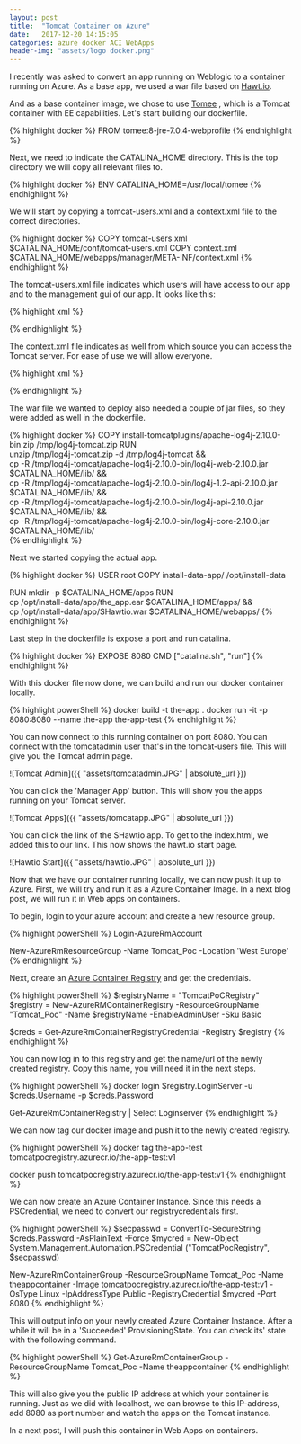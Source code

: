 ```yaml
---
layout: post
title:  "Tomcat Container on Azure"
date:   2017-12-20 14:15:05
categories: azure docker ACI WebApps
header-img: "assets/logo docker.png"
---
```

I recently was asked to convert an app running on Weblogic to a container running on Azure. As a base app, we used a war file based on [Hawt.io][hawtio]. 

And as a base container image, we chose to use [Tomee][tomee] , which is a Tomcat container with EE capabilities. Let's start building our dockerfile.

{% highlight docker %}
FROM tomee:8-jre-7.0.4-webprofile
{% endhighlight %}

Next, we need to indicate the CATALINA_HOME directory. This is the top directory we will copy all relevant files to. 

{% highlight docker %}
ENV CATALINA_HOME=/usr/local/tomee
{% endhighlight %}

We will start by copying a tomcat-users.xml and a context.xml file to the correct directories.

{% highlight docker %}
COPY tomcat-users.xml $CATALINA_HOME/conf/tomcat-users.xml
COPY context.xml $CATALINA_HOME/webapps/manager/META-INF/context.xml
{% endhighlight %}

The tomcat-users.xml file indicates which users will have access to our app and to the management gui of our app. It looks like this:

{% highlight xml %}
<?xml version='1.0' encoding='utf-8'?>
<tomcat-users xmlns="http://tomcat.apache.org/xml"
              xmlns:xsi="http://www.w3.org/2001/XMLSchema-instance"
              xsi:schemaLocation="http://tomcat.apache.org/xml tomcat-users.xsd"
              version="1.0">
  <role rolename="tomcat"/>
  <role rolename="admin-gui"/>
  <role rolename="manager-gui"/>
  <role rolename="manager"/>
  <role rolename="manager-script"/>
  <role rolename="admin"/>
  <user username="tomcatadmin" password="azerty" roles="tomcat,manager-gui,admin,admin-gui"/>
</tomcat-users>
{% endhighlight %}

The context.xml file indicates as well from which source you can access the Tomcat server. For ease of use we will allow everyone. 

{% highlight xml %}
<Context antiResourceLocking="false" privileged="false" >
  <!--<Valve className="org.apache.catalina.valves.RemoteAddrValve"
         allow="127\.\d+\.\d+\.\d+|::1|0:0:0:0:0:0:0:1|123.123.123.123" />-->
</Context>
{% endhighlight %}

The war file we wanted to deploy also needed a couple of jar files, so they were added as well in the dockerfile.

{% highlight docker %}
COPY install-tomcatplugins/apache-log4j-2.10.0-bin.zip /tmp/log4j-tomcat.zip
RUN \
    unzip /tmp/log4j-tomcat.zip -d /tmp/log4j-tomcat && \
    cp -R /tmp/log4j-tomcat/apache-log4j-2.10.0-bin/log4j-web-2.10.0.jar $CATALINA_HOME/lib/ && \
    cp -R /tmp/log4j-tomcat/apache-log4j-2.10.0-bin/log4j-1.2-api-2.10.0.jar $CATALINA_HOME/lib/ && \
    cp -R /tmp/log4j-tomcat/apache-log4j-2.10.0-bin/log4j-api-2.10.0.jar $CATALINA_HOME/lib/ && \
    cp -R /tmp/log4j-tomcat/apache-log4j-2.10.0-bin/log4j-core-2.10.0.jar $CATALINA_HOME/lib/       
{% endhighlight %}

Next we started copying the actual app. 

{% highlight docker %}
USER root
COPY install-data-app/ /opt/install-data

RUN mkdir -p $CATALINA_HOME/apps
RUN \
    cp /opt/install-data/app/the_app.ear $CATALINA_HOME/apps/ && \
    cp /opt/install-data/app/SHawtio.war $CATALINA_HOME/webapps/
{% endhighlight %}

Last step in the dockerfile is expose a port and run catalina.

{% highlight docker %}
EXPOSE 8080
CMD ["catalina.sh", "run"]
{% endhighlight %}

With this docker file now done, we can build and run our docker container locally.

{% highlight powerShell %}
docker build -t the-app .
docker run -it -p 8080:8080 --name the-app the-app-test
{% endhighlight %}

You can now connect to this running container on port 8080. You can connect with the tomcatadmin user that's in the tomcat-users file. This will give you the Tomcat admin page. 

![Tomcat Admin]({{ "assets/tomcatadmin.JPG" | absolute_url }})

You can click the 'Manager App' button. This will show you the apps running on your Tomcat server.

![Tomcat Apps]({{ "assets/tomcatapp.JPG" | absolute_url }})

You can click the link of the SHawtio app. To get to the index.html, we added this to our link. This now shows the hawt.io start page. 

![Hawtio Start]({{ "assets/hawtio.JPG" | absolute_url }})

Now that we have our container running locally, we can now push it up to Azure. First, we will try and run it as a Azure Container Image. In a next blog post, we will run it in Web apps on containers.

To begin, login to your azure account and create a new resource group.

{% highlight powerShell %}
Login-AzureRmAccount

New-AzureRmResourceGroup -Name Tomcat_Poc -Location 'West Europe'
{% endhighlight %}

Next, create an [Azure Container Registry][ACR] and get the credentials.

{% highlight powerShell %}
$registryName = "TomcatPoCRegistry"
$registry = New-AzureRMContainerRegistry -ResourceGroupName "Tomcat_Poc" -Name $registryName -EnableAdminUser -Sku Basic

$creds = Get-AzureRmContainerRegistryCredential -Registry $registry
{% endhighlight %}

You can now log in to this registry and get the name/url of the newly created registry. Copy this name, you will need it in the next steps. 

{% highlight powerShell %}
docker login $registry.LoginServer -u $creds.Username -p $creds.Password

Get-AzureRmContainerRegistry | Select Loginserver
{% endhighlight %}

We can now tag our docker image and push it to the newly created registry.

{% highlight powerShell %}
docker tag the-app-test tomcatpocregistry.azurecr.io/the-app-test:v1

docker push tomcatpocregistry.azurecr.io/the-app-test:v1
{% endhighlight %}

We can now create an Azure Container Instance. Since this needs a PSCredential, we need to convert our registrycredentials first.

{% highlight powerShell %}
$secpasswd = ConvertTo-SecureString $creds.Password -AsPlainText -Force
$mycred = New-Object System.Management.Automation.PSCredential ("TomcatPocRegistry", $secpasswd)


New-AzureRmContainerGroup -ResourceGroupName Tomcat_Poc -Name theappcontainer -Image tomcatpocregistry.azurecr.io/the-app-test:v1 -OsType Linux -IpAddressType Public -RegistryCredential $mycred -Port 8080
{% endhighlight %}

This will output info on your newly created Azure Container Instance. After a while it will be in a 'Succeeded' ProvisioningState. You can check its' state with the following command. 

{% highlight powerShell %}
Get-AzureRmContainerGroup -ResourceGroupName Tomcat_Poc -Name theappcontainer
{% endhighlight %}

This will also give you the public IP address at which your container is running. Just as we did with localhost, we can browse to this IP-address, add 8080 as port number and watch the apps on the Tomcat instance.

In a next post, I will push this container in Web Apps on containers. 

[tomee]:      https://hub.docker.com/_/tomee/
[hawtio]:     http://hawt.io/ 
[aci]:        https://azure.microsoft.com/en-us/services/container-instances/ 
[ACR]:        https://azure.microsoft.com/en-us/services/container-registry/